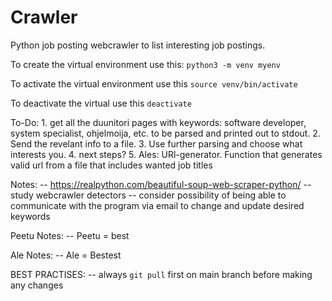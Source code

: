 # Crawler
Python job posting webcrawler to list interesting job postings.

To create the virtual environment use this: `python3 -m venv myenv`

To activate the virtual environment use this `source venv/bin/activate`

To deactivate the virtual use this `deactivate`

To-Do:
	1. get all the duunitori pages with keywords: software developer, system specialist, ohjelmoija, etc. to be parsed and printed out to stdout.
	2. Send the revelant info to a file.
	3. Use further parsing and choose what interests you.
	4. next steps?
	5. Ales: URl-generator. Function that generates valid url from a file that includes wanted job titles


Notes:
--	https://realpython.com/beautiful-soup-web-scraper-python/
--	study webcrawler detectors
--	consider possibility of being able to communicate with the program via email to change and update desired keywords

Peetu Notes:
-- Peetu = best

Ale Notes:
-- Ale = Bestest

BEST PRACTISES:
--	always `git pull` first on main branch before making any changes